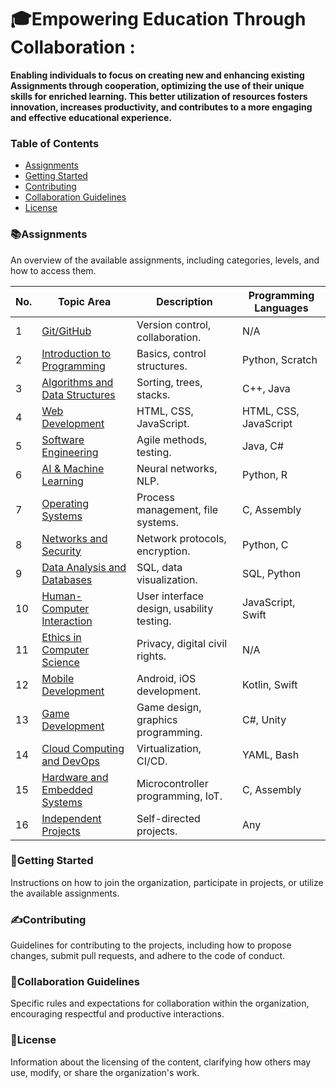 # 🎓Empowering Education Through Collaboration :
   
**Enabling individuals to focus on creating new and enhancing existing Assignments through cooperation, optimizing the use of their unique skills for enriched learning. This better utilization of resources fosters innovation, increases productivity, and contributes to a more engaging and effective educational experience.**

### Table of Contents
* [Assignments](#assignments)   
* [Getting Started](#getting-started)   
* [Contributing](#contributing)   
* [Collaboration Guidelines](#collaboration-guidelines)   
* [License](#license)   


### 📚Assignments
An overview of the available assignments, including categories, levels, and how to access them.

| No. | Topic Area                                      | Description                                                                                           | Programming Languages        |
|-----|------------------------------------------------|-------------------------------------------------------------------------------------------------------|------------------------------|
| 1   | [Git/GitHub](#)                                | Version control, collaboration.                                                                       | N/A                          |
| 2   | [Introduction to Programming](#)               | Basics, control structures.                                                                           | Python, Scratch              |
| 3   | [Algorithms and Data Structures](#)            | Sorting, trees, stacks.                                                                               | C++, Java                    |
| 4   | [Web Development](#)                           | HTML, CSS, JavaScript.                                                                                | HTML, CSS, JavaScript        |
| 5   | [Software Engineering](#)                      | Agile methods, testing.                                                                                | Java, C#                     |
| 6   | [AI & Machine Learning](#)                     | Neural networks, NLP.                                                                                 | Python, R                    |
| 7   | [Operating Systems](#)                         | Process management, file systems.                                                                     | C, Assembly                  |
| 8   | [Networks and Security](#)                     | Network protocols, encryption.                                                                        | Python, C                    |
| 9   | [Data Analysis and Databases](#)               | SQL, data visualization.                                                                              | SQL, Python                  |
| 10  | [Human-Computer Interaction](#)                | User interface design, usability testing.                                                             | JavaScript, Swift            |
| 11  | [Ethics in Computer Science](#)                | Privacy, digital civil rights.                                                                        | N/A                          |
| 12  | [Mobile Development](#)                        | Android, iOS development.                                                                             | Kotlin, Swift                |
| 13  | [Game Development](#)                          | Game design, graphics programming.                                                                    | C#, Unity                    |
| 14  | [Cloud Computing and DevOps](#)                | Virtualization, CI/CD.                                                                                | YAML, Bash                   |
| 15  | [Hardware and Embedded Systems](#)             | Microcontroller programming, IoT.                                                                     | C, Assembly                  |
| 16  | [Independent Projects](#)                      | Self-directed projects.                                                                               | Any                          |


### 🚀Getting Started
Instructions on how to join the organization, participate in projects, or utilize the available assignments.

### ✍️Contributing
Guidelines for contributing to the projects, including how to propose changes, submit pull requests, and adhere to the code of conduct.

### 🤝Collaboration Guidelines
Specific rules and expectations for collaboration within the organization, encouraging respectful and productive interactions.

### 📜License
Information about the licensing of the content, clarifying how others may use, modify, or share the organization's work.

